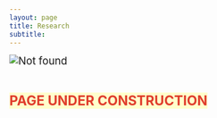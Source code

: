 ```yaml
---
layout: page
title: Research
subtitle: 
---
```

<p><span style="font-size: 14pt;"><img src="{{ 'mybrain.gif' | relative_url }}" alt="Not found" /></span></p>
<p>&nbsp;</p>
<p><span style="color: #e03e2d; font-size: 18pt;"><strong><span style="background-color: #ffffcc;">PAGE UNDER CONSTRUCTION</span></strong></span></p>
